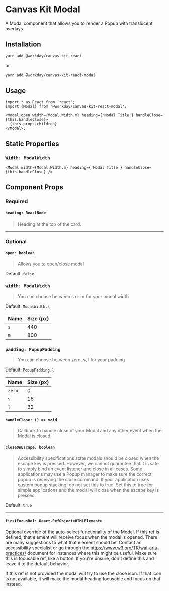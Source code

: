 # Canvas Kit Modal

A Modal component that allows you to render a Popup with translucent overlays.

## Installation

```sh
yarn add @workday/canvas-kit-react
```

or

```sh
yarn add @workday/canvas-kit-react-modal
```

## Usage

```tsx
import * as React from 'react';
import {Modal} from '@workday/canvas-kit-react-modal';

<Modal open width={Modal.Width.m} heading={'Modal Title'} handleClose={this.handleClose}>
  {this.props.children}
</Modal>;
```

## Static Properties

### `Width: ModalWidth`

```tsx
<Modal width={Modal.Width.m} heading={'Modal Title'} handleClose={this.handleClose} />
```

## Component Props

### Required

#### `heading: ReactNode`

> Heading at the top of the card.

---

### Optional

#### `open: boolean`

> Allows you to open/close modal

Default: `false`

### `width: ModalWidth`

> You can choose between s or m for your modal width

Default: `ModalWidth.s`

| Name | Size (px) |
| ---- | --------- |
| `s`  | 440       |
| `m`  | 800       |

### `padding: PopupPadding`

> You can choose between zero, s, l for your padding

Default: `PopupPadding.l`

| Name   | Size (px) |
| ------ | --------- |
| `zero` | 0         |
| `s`    | 16        |
| `l`    | 32        |

#### `handleClose: () => void`

> Callback to handle close of your Modal and any other event when the Modal is closed.

#### `closeOnEscape: boolean`

> Accessibility specifications state modals should be closed when the escape key is pressed.
> However, we cannot guarantee that it is safe to simply bind an event listener and close in all
> cases. Some applications may use a Popup manager to make sure the correct popup is receiving the
> close command. If your application uses custom popup stacking, do not set this to true. Set this
> to true for simple applications and the modal will close when the escape key is pressed.

Default: `true`

---

#### `firstFocusRef: React.RefObject<HTMLElement>`

Optional override of the auto-select functionality of the Modal. If this ref is defined, that
element will receive focus when the modal is opened. There are many suggestions to what that element
should be. Contact an accessibility specialist or go through the
https://www.w3.org/TR/wai-aria-practices/ document for instances where this might be useful. Make
sure this is focusable ref, like a button. If you're unsure, don't define this and leave it to the
default behavior.

If this ref is not provided the modal will try to use the close icon. If that icon is not available,
it will make the modal heading focusable and focus on that instead.
